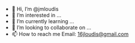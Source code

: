 - 👋 Hi, I’m @jmloudis
- 👀 I’m interested in ...
- 🌱 I’m currently learning ...
- 💞️ I’m looking to collaborate on ...
- 📫 How to reach me 
    Email: 16jloudis@gmail.com
    

<!---
jmloudis/jmloudis is a ✨ special ✨ repository because its `README.md` (this file) appears on your GitHub profile.
You can click the Preview link to take a look at your changes.
--->
